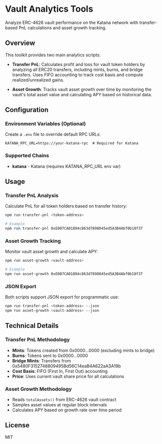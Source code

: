 # Vault Analytics Tools

Analyze ERC-4626 vault performance on the Katana network with transfer-based PnL calculations and asset growth tracking.

## Overview

This toolkit provides two main analytics scripts:

- **Transfer PnL**: Calculates profit and loss for vault token holders by analyzing all ERC20 transfers, including mints, burns, and bridge transfers. Uses FIFO accounting to track cost basis and compute realized/unrealized gains.

- **Asset Growth**: Tracks vault asset growth over time by monitoring the vault's total asset value and calculating APY based on historical data.

## Configuration

### Environment Variables (Optional)

Create a `.env` file to override default RPC URLs:

```env
KATANA_RPC_URL=https://your-katana-rpc  # Required for Katana
```

### Supported Chains

- **katana** - Katana (requires KATANA_RPC_URL env var)

## Usage

### Transfer PnL Analysis

Calculate PnL for all token holders based on transfer history:

```bash
npm run transfer-pnl <token-address>

# Example
npm run transfer-pnl 0xE007CA01894c863d7898045ed5A3B4Abf0b18f37
```

### Asset Growth Tracking

Monitor vault asset growth and calculate APY:

```bash
npm run asset-growth <vault-address>

# Example
npm run asset-growth 0xE007CA01894c863d7898045ed5A3B4Abf0b18f37
```

### JSON Export

Both scripts support JSON export for programmatic use:

```bash
npm run transfer-pnl <token-address> --json
npm run asset-growth <vault-address> --json
```

## Technical Details

### Transfer PnL Methodology

- **Mints**: Tokens created from 0x0000...0000 (excluding mints to bridge)
- **Burns**: Tokens sent to 0x0000...0000
- **Bridge Mints**: Transfers from 0x5480F3152748809495Bd56C14eaB4A622aA3A19b
- **Cost Basis**: FIFO (First In, First Out) accounting
- **Price**: Uses current vault share price for all calculations

### Asset Growth Methodology

- Reads `totalAssets()` from ERC-4626 vault contract
- Samples asset values at regular block intervals
- Calculates APY based on growth rate over time period

## License

MIT
